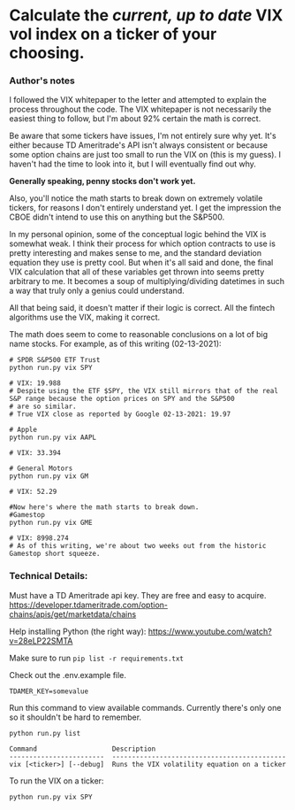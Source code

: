 # Calculate the *current, up to date* VIX vol index on a ticker of your choosing.

### Author's notes
I followed the VIX whitepaper to the letter and attempted to explain the process throughout the code. The VIX whitepaper is not necessarily the easiest thing to follow, but I'm about 92% certain the math is correct. 

Be aware that some tickers have issues, I'm not entirely sure why yet. It's either because TD Ameritrade's API isn't always 
consistent or because some option chains are just too small to run the VIX on (this is my guess). I haven't had the time to look into it, but I will eventually find out why. 

**Generally speaking, penny stocks don't work yet.**

Also, you'll notice the math starts to break down on extremely volatile tickers, for reasons I don't entirely understand yet. I get the impression the CBOE didn't intend to use this on anything but the S&P500. 

In my personal opinion, some of the conceptual logic behind the VIX is somewhat weak. I think their process for which option contracts to use is pretty interesting and makes sense to me, and the standard deviation equation they use is pretty cool. But when it's all said and done, the final VIX calculation that all of these variables get thrown into seems pretty arbitrary to me. It becomes a soup of multiplying/dividing datetimes in such a way that truly only a genius could understand. 

All that being said, it doesn't matter if their logic is correct. All the fintech algorithms use the VIX, making it correct.

The math does seem to come to reasonable conclusions on a lot of big name stocks. 
For example, as of this writing (02-13-2021):
```
# SPDR S&P500 ETF Trust
python run.py vix SPY

# VIX: 19.988 
# Despite using the ETF $SPY, the VIX still mirrors that of the real S&P range because the option prices on SPY and the S&P500
# are so similar.
# True VIX close as reported by Google 02-13-2021: 19.97

# Apple
python run.py vix AAPL

# VIX: 33.394

# General Motors
python run.py vix GM

# VIX: 52.29

#Now here's where the math starts to break down.
#Gamestop
python run.py vix GME

# VIX: 8998.274
# As of this writing, we're about two weeks out from the historic Gamestop short squeeze. 

```

### Technical Details:

Must have a TD Ameritrade api key. They are free and easy to acquire.
https://developer.tdameritrade.com/option-chains/apis/get/marketdata/chains

Help installing Python (the right way):
https://www.youtube.com/watch?v=28eLP22SMTA


Make sure to run ```pip list -r requirements.txt```

Check out the .env.example file.

```
TDAMER_KEY=somevalue
```

Run this command to view available commands. Currently there's only one so it shouldn't be hard to remember.


```python run.py list```

```
Command                   Description
------------------------  --------------------------------------------
vix [<ticker>] [--debug]  Runs the VIX volatility equation on a ticker
```

To run the VIX on a ticker:
```
python run.py vix SPY
```


